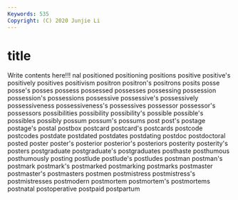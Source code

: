 ```yaml
---
Keywords: 535
Copyright: (C) 2020 Junjie Li
---
```


# title

Write contents here!!!
nal
positioned 
positioning 
positions 
positive 
positive's 
positively 
positives 
positivism 
positron 
positron's
positrons 
posits 
posse 
posse's 
posses 
possess 
possessed 
possesses 
possessing 
possession
possession's 
possessions 
possessive 
possessive's 
possessively 
possessiveness 
possessiveness's 
possessives 
possessor 
possessor's
possessors 
possibilities 
possibility 
possibility's 
possible 
possible's 
possibles 
possibly 
possum 
possum's
possums 
post 
post's 
postage 
postage's 
postal 
postbox 
postcard 
postcard's 
postcards
postcode 
postcodes 
postdate 
postdated 
postdates 
postdating 
postdoc 
postdoctoral 
posted 
poster
poster's 
posterior 
posterior's 
posteriors 
posterity 
posterity's 
posters 
postgraduate 
postgraduate's 
postgraduates
posthaste 
posthumous 
posthumously 
posting 
postlude 
postlude's 
postludes 
postman 
postman's 
postmark
postmark's 
postmarked 
postmarking 
postmarks 
postmaster 
postmaster's 
postmasters 
postmen 
postmistress 
postmistress's
postmistresses 
postmodern 
postmortem 
postmortem's 
postmortems 
postnatal 
postoperative 
postpaid 
postpartum 
